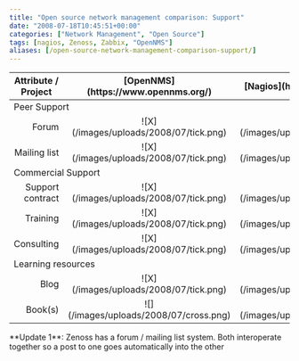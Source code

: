 ```yaml
---
title: "Open source network management comparison: Support"
date: "2008-07-18T10:45:51+00:00"
categories: ["Network Management", "Open Source"]
tags: [nagios, Zenoss, Zabbix, "OpenNMS"]
aliases: [/open-source-network-management-comparison-support/]
---
```


<table class="attribute-tbl" border="0">
<thead>
<tr align="center">
<th>Attribute / Project</th>
<th>[OpenNMS](https://www.opennms.org/)</th>
<th>[Nagios](http://www.nagios.org/)</th>
<th>[Zenoss](http://www.zenoss.org/)</th>
<th>Hyperic</th>
<th>[Zabbix](http://www.zabbix.com/)</th>
</tr>
</thead>
<tbody>
<tr class="group-ttl">
<td colspan="6">Peer Support</td>
</tr>
<tr class="odd" align="center">
<td align="right">Forum</td>
<td>![X](/images/uploads/2008/07/tick.png)</td>
<td>![X](/images/uploads/2008/07/tick.png)</td>
<td>![X](/images/uploads/2008/07/tick.png)</td>
<td>![X](/images/uploads/2008/07/tick.png)</td>
<td>![X](/images/uploads/2008/07/tick.png)</td>
</tr>
<tr align="center">
<td align="right">Mailing list</td>
<td>![X](/images/uploads/2008/07/tick.png)</td>
<td>![X](/images/uploads/2008/07/tick.png)</td>
<td>![X](/images/uploads/2008/07/tick.png)</td>
<td>![](/images/uploads/2008/07/cross.png)</td>
<td>![](/images/uploads/2008/07/cross.png)</td>
</tr>
<tr class="group-ttl">
<td colspan="6">Commercial Support</td>
</tr>
<tr class="odd" align="center">
<td align="right">Support contract</td>
<td>![X](/images/uploads/2008/07/tick.png)</td>
<td>![X](/images/uploads/2008/07/tick.png)</td>
<td>![X](/images/uploads/2008/07/tick.png)</td>
<td>![X](/images/uploads/2008/07/tick.png)</td>
<td>![X](/images/uploads/2008/07/tick.png)</td>
</tr>
<tr align="center">
<td align="right">Training</td>
<td>![X](/images/uploads/2008/07/tick.png)</td>
<td>![X](/images/uploads/2008/07/tick.png)</td>
<td>![X](/images/uploads/2008/07/tick.png)</td>
<td>![X](/images/uploads/2008/07/tick.png)</td>
<td>![X](/images/uploads/2008/07/tick.png)</td>
</tr>
<tr class="odd" align="center">
<td align="right">Consulting</td>
<td>![X](/images/uploads/2008/07/tick.png)</td>
<td>![X](/images/uploads/2008/07/tick.png)</td>
<td>![X](/images/uploads/2008/07/tick.png)</td>
<td>![X](/images/uploads/2008/07/tick.png)</td>
<td>![X](/images/uploads/2008/07/tick.png)</td>
</tr>
<tr class="group-ttl">
<td colspan="6">Learning resources</td>
</tr>
<tr class="odd" align="center">
<td align="right">Blog</td>
<td>![X](/images/uploads/2008/07/tick.png)</td>
<td>![](/images/uploads/2008/07/tick.png)</td>
<td>![X](/images/uploads/2008/07/tick.png)</td>
<td>![X](/images/uploads/2008/07/tick.png)</td>
<td>![](/images/uploads/2008/07/cross.png)</td>
</tr>
<tr align="center">
<td align="right">Book(s)</td>
<td>![](/images/uploads/2008/07/cross.png)</td>
<td>![X](/images/uploads/2008/07/tick.png)</td>
<td>![X](/images/uploads/2008/07/tick.png)</td>
<td>![](/images/uploads/2008/07/cross.png)</td>
<td>![](/images/uploads/2008/07/cross.png)</td>
</tr>
</tbody>
</table>
**Update 1**: Zenoss has a forum / mailing list system. Both interoperate together so a post to one goes automatically into the other
